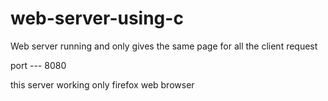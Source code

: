 # web-server-using-c
Web server running and only gives the same page for all the client request

port --- 8080

this server working only firefox web browser
